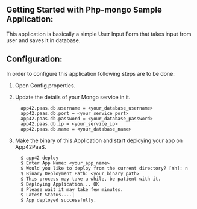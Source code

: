 Getting Started with Php-mongo Sample Application:
----------------------------------------------------

This application is basically a simple User Input Form that takes input from user and saves it in database.

Configuration:
-------------

In order to configure this application following steps are to be done:

1. Open Config.properties.

2. Update the details of your Mongo service in it.

         app42.paas.db.username = <your_database_username>
         app42.paas.db.port = <your_service_port>
         app42.paas.db.password = <your_database_password>
         app42.paas.db.ip = <your_service_ip>
         app42.paas.db.name = <your_database_name>

3. Make the binary of this Application and start deploying your app on App42PaaS.
        
         $ app42 deploy
         $ Enter App Name: <your_app_name>
         $ Would you like to deploy from the current directory? [Yn]: n
         $ Binary Deployment Path: <your_binary_path>
         $ This process may take a while, be patient with it.
         $ Deploying Application... OK
         $ Please wait it may take few minutes.
         $ Latest Status....|
         $ App deployed successfully.




